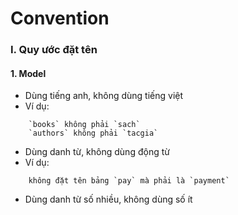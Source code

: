 # Convention

### I. Quy ước đặt tên
#### 1. Model
- Dùng tiếng anh, không dùng tiếng việt
- Ví dụ:
``` 
    `books` không phải `sach`
    `authors` không phải `tacgia`
```
- Dùng danh từ, không dùng động từ
- Ví dụ: 
```
    không đặt tên bảng `pay` mà phải là `payment`
```
- Dùng danh từ số nhiều, không dùng số ít
